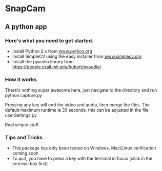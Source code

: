 # SnapCam
## A python app

### Here's what you need to get started.

* Install Python 2.x from www.python.org
* Install SimpleCV using the easy installer from www.simplecv.org
* Install the pyaudio library from https://people.csail.mit.edu/hubert/pyaudio/

### How it works

There's nothing super awesome here, just navigate to the directory and run
	python capture.py

Pressing any key will end the video and audio, then merge the files. The default maximum runtime is 30 seconds, this can be adjusted in the file
	userSettings.py

Real simple stuff.

### Tips and Tricks

* This package has only been tested on Windows, Mac/Linux verification coming soon
* To quit, you have to press a key with the terminal in focus (click in the terminal box first)
